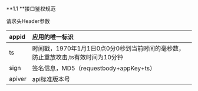 **1.1 **接口鉴权规范

请求头Header参数

| appid | 应用的唯一标识 |
| :--- | :--- |
| ts | 时间戳，1970年1月1日0点0分0秒到当前时间的毫秒数，防止重放攻击,ts有效时间为10分钟 |
| sign | 签名信息，MD5（requestbody+appKey+ts） |
| apiver | api标准版本号 |



